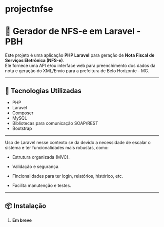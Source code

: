 # projectnfse

# 📄 Gerador de NFS-e em Laravel - PBH

Este projeto é uma aplicação **PHP Laravel** para geração de **Nota Fiscal de Serviços Eletrônica (NFS-e)**.  
Ele fornece uma API e/ou interface web para preenchimento dos dados da nota e geração do XML/Envio para a prefeitura de Belo Horizonte - MG.

---

## 🚀 Tecnologias Utilizadas
- PHP 
- Laravel 
- Composer
- MySQL 
- Bibliotecas para comunicação SOAP/REST 
- Bootstrap 
---
Uso de Laravel nesse contexto se da devido a necessidade de escalar o sistema e ter funcionalidades mais robustas, como:

- Estrutura organizada (MVC).

- Validação e segurança.

- Fincionalidades para ter login, relatórios, histórico, etc.

- Facilita manutenção e testes.

---

## 📦 Instalação

1. **Em breve**

